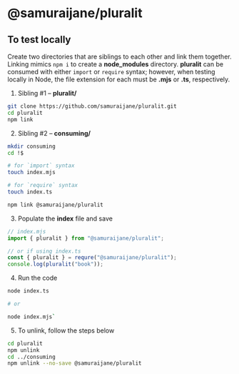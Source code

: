 # @samuraijane/pluralit

## To test locally
Create two directories that are siblings to each other and link them together. Linking mimics `npm i` to create a **node_modules** directory. **pluralit** can be consumed with either `import` or `require` syntax; however, when testing locally in Node, the file extension for each must be **.mjs** or **.ts**, respectively.

1. Sibling #1 – **pluralit/**
```bash
git clone https://github.com/samuraijane/pluralit.git
cd pluralit
npm link
```

2. Sibling #2 – **consuming/**
```bash
mkdir consuming
cd !$

# for `import` syntax
touch index.mjs

# for `require` syntax
touch index.ts

npm link @samuraijane/pluralit
```

3. Populate the **index** file and save
```javascript
// index.mjs
import { pluralit } from "@samuraijane/pluralit";

// or if using index.ts
const { pluralit } = requre("@samuraijane/pluralit");
console.log(pluralit("book"));
```

4. Run the code
```bash
node index.ts

# or

node index.mjs`
```

5. To unlink, follow the steps below
```bash
cd pluralit
npm unlink
cd ../consuming
npm unlink --no-save @samuraijane/pluralit

```
